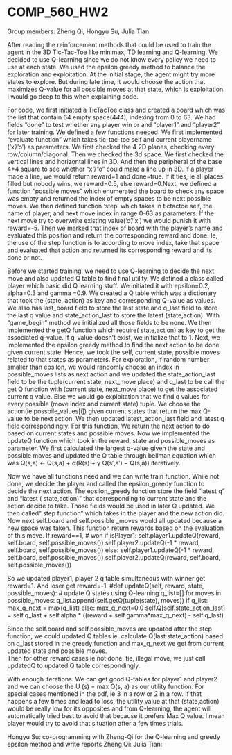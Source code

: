 # COMP_560_HW2
Group members: Zheng Qi, Hongyu Su, Julia Tian

After reading the reinforcement methods that could be used to train the agent in the 3D Tic-Tac-Toe like minimax, TD learning and Q-learning. We decided to use Q-learning since we do not know every policy we need to use at each state. We used the epsilon greedy method to balance the exploration and exploitation. At the initial stage, the agent might try more states to explore. But during late time, it would choose the action that maximizes Q-value for all possible moves at that state, which is exploitation. I would go deep to this when explaining code.

For code, we first initiated a TicTacToe class and created a board which was the list that contain 64 empty space(4*4*4), indexing from 0 to 63. We had fields “done” to test whether any player win or and “player1” and “player2” for later training. We defined a few functions needed. We first implemented “evaluate function” which takes tic-tac-toe self and current playername (‘x’/’o’) as parameters. We first checked the 4 2D planes, checking every row/column/diagonal. Then we checked the 3d space. We first checked the vertical lines and horizontal lines in 3D. And then the peripheral of the base 4*4 square to see whether “x”/”o” could make a line up in 3D. If a player made a line, we would return reward=1 and done=true. If it ties, ie all places filled but nobody wins, we reward=0.5, else reward=0.Next, we defined a function “possible moves” which enumerated the board to check any space was empty and returned the index of empty spaces to be next possible moves. We then defined function ‘step’  which takes in tictactoe self, the name of player, and next move index in range 0-63 as parameters. If the next move try to overwrite existing value(‘o’/’x’) we would punish it with reward=-5. Then we marked that index of board with the player’s name and evaluated this position and return the corresponding reward and done. Ie, the use of the step function is to according to move index, take that space and evaluated that action and returned its corresponding reward and its done or not.

Before we started training, we need to use Q-learning to decide the next move and also updated Q table to find final utility. We defined a class called player which basic did Q learning stuff. We initiated it with epsilon=0.2, alpha=0.3 and gamma =0.9. We created a Q table which was a dictionary that took the (state, action) as key and corresponding Q-value as values. We also has last_board field to store the last state and q_last field to store the last q value and state_action_last to store the latest (state,action). With “game_begin” method we initialized all those fields to be none. We then implemented the getQ function which require( state,action) as key to get the associated q-value. If q-value doesn’t exist, we initialize that to 1. Next, we implemented the epsilon greedy method to find the next action to be done given current state. Hence, we took the self, current state, possible moves related to that states as parameters. For exploration, if random number smaller than epsilon, we would randomly choose an index in possible_moves lists as next action and we updated the state_action_last field to be the tuple(current state, next_move place) and q_last to be call the get Q function with (current state, next_move place) to get the associated current q value. Else we would go exploitation that we find q values for every possible (move index and current state) tuple. We choose the action(ie possbile_values[i]) given current states that return the max Q-value to be next action. We then updated latest_action_last field and latest q field correspondingly. For this function, We return the next action to do based on current states and possible moves.
Now we implemented the updateQ function which took in the reward, state and possible_moves as parameter. We first calculated the largest q-value given the state and possible moves and updated the Q table through bellman equation which was  Q(s,a) ← Q(s,a) + α(R(s) + γ Q(s′,a′) − Q(s,a)) iteratively.

Now we have all functions need and we can write train function. While not done, we decide the player and called the epsilon_greedy function to decide the next action. The epsilon_greedy function store the field “latest q” and “latest ( state,action)” that corresponding to current state and the action decide to take. Those fields would be used in later Q updated. We then called” step function” which takes in the player and the new action did. Now next self.board and self.possible _moves would all updated because a new space was taken. This function return rewards based on the evaluation of this move. If reward==1,
                   # won
                    if isPlayer1:
                        self.player1.updateQ(reward, self.board, self.possible_moves())
                        self.player2.updateQ(-1 * reward, self.board, self.possible_moves())
                    else:
                        self.player1.updateQ(-1 * reward, self.board, self.possible_moves())
                        self.player2.updateQ(reward, self.board, self.possible_moves())

So we updated player1, player 2 q table simultaneous with winner get reward=1. And loser get reward=-1. 
#def updateQ(self, reward, state, possible_moves): # update Q states using Q-learning
        q_list=[]
        for moves in possible_moves:
            q_list.append(self.getQ(tuple(state), moves))
        if q_list:
            max_q_next = max(q_list)
        else:
            max_q_next=0.0
        self.Q[self.state_action_last] = self.q_last + self.alpha * ((reward + self.gamma*max_q_next) - self.q_last)

Since the self.board and self.possible_moves are updated after the step function, we could updated Q tables ie. calculate Q(last state_action) based on q_last stored in the greedy function and max_q_next we get from current updated state and possible moves.	
Then for other reward cases ie not done, tie, illegal move, we just call updatedQ	to updated Q table correspondingly.

With enough iterations. We can get good Q-tables for player1 and player2 and we can choose the U (s) = max Q(s, a)  as our utility function. For special cases mentioned in the pdf, ie 3 in a row or 2 in a row. If that happens a few times and lead to loss, the utility value at that (state,action) would be really low for its opposites and from Q-learning, the agent will automatically tried best to avoid that because it prefers Max Q value. I mean player would try to avoid that situation after a few times trials. 
				

Hongyu Su: co-programming with Zheng-Qi for the Q-learning and greedy epsilon method and write reports
Zheng Qi:
Julia Tian:	
		
